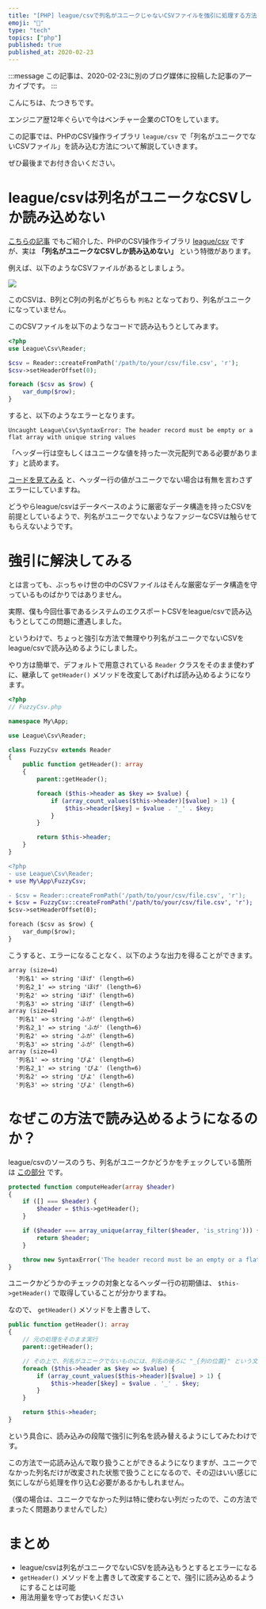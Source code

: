 ```yaml
---
title: "[PHP] league/csvで列名がユニークじゃないCSVファイルを強引に処理する方法"
emoji: "🐘"
type: "tech"
topics: ["php"]
published: true
published_at: 2020-02-23
---
```


:::message
この記事は、2020-02-23に別のブログ媒体に投稿した記事のアーカイブです。
:::

こんにちは、たつきちです。

エンジニア歴12年ぐらいで今はベンチャー企業のCTOをしています。

この記事では、PHPのCSV操作ライブラリ `league/csv` で「列名がユニークでないCSVファイル」を読み込む方法について解説していきます。

ぜひ最後までお付き合いください。

# league/csvは列名がユニークなCSVしか読み込めない

[こちらの記事](https://zenn.dev/ttskch/articles/2e463bf80416a7) でもご紹介した、PHPのCSV操作ライブラリ [league/csv](https://csv.thephpleague.com/) ですが、実は **「列名がユニークなCSVしか読み込めない」** という特徴があります。

例えば、以下のようなCSVファイルがあるとしましょう。

![](https://user-images.githubusercontent.com/4360663/75044261-ab46de80-5504-11ea-9aa2-d49a33d7dace.png)

このCSVは、B列とC列の列名がどちらも `列名2` となっており、列名がユニークになっていません。

このCSVファイルを以下のようなコードで読み込もうとしてみます。

```php
<?php
use League\Csv\Reader;

$csv = Reader::createFromPath('/path/to/your/csv/file.csv', 'r');
$csv->setHeaderOffset(0);

foreach ($csv as $row) {
    var_dump($row);
}
```

すると、以下のようなエラーとなります。

```
Uncaught League\Csv\SyntaxError: The header record must be empty or a flat array with unique string values
```

「ヘッダー行は空もしくはユニークな値を持った一次元配列である必要があります」と読めます。

[コードを見てみる](https://github.com/thephpleague/csv/blob/a3df6b75f5ea321255d63e166ed276428b2a6adc/src/Reader.php#L315) と、ヘッダー行の値がユニークでない場合は有無を言わさずエラーにしていますね。

どうやらleague/csvはデータベースのように厳密なデータ構造を持ったCSVを前提としているようで、列名がユニークでないようなファジーなCSVは触らせてもらえないようです。

# 強引に解決してみる

とは言っても、ぶっちゃけ世の中のCSVファイルはそんな厳密なデータ構造を守っているものばかりではありません。

実際、僕も今回仕事であるシステムのエクスポートCSVをleague/csvで読み込もうとしてこの問題に遭遇しました。

というわけで、ちょっと強引な方法で無理やり列名がユニークでないCSVをleague/csvで読み込めるようにしました。

やり方は簡単で、デフォルトで用意されている `Reader` クラスをそのまま使わずに、継承して `getHeader()` メソッドを改変してあげれば読み込めるようになります。

```php
<?php
// FuzzyCsv.php

namespace My\App;

use League\Csv\Reader;

class FuzzyCsv extends Reader
{
    public function getHeader(): array
    {
        parent::getHeader();

        foreach ($this->header as $key => $value) {
            if (array_count_values($this->header)[$value] > 1) {
                $this->header[$key] = $value . '_' . $key;
            }
        }

        return $this->header;
    }
}
```

```diff
<?php
- use League\Csv\Reader;
+ use My\App\FuzzyCsv;

- $csv = Reader::createFromPath('/path/to/your/csv/file.csv', 'r');
+ $csv = FuzzyCsv::createFromPath('/path/to/your/csv/file.csv', 'r');
$csv->setHeaderOffset(0);

foreach ($csv as $row) {
    var_dump($row);
}
```

こうすると、エラーになることなく、以下のような出力を得ることができます。

```
array (size=4)
  '列名1' => string 'ほげ' (length=6)
  '列名2_1' => string 'ほげ' (length=6)
  '列名2' => string 'ほげ' (length=6)
  '列名3' => string 'ほげ' (length=6)
array (size=4)
  '列名1' => string 'ふが' (length=6)
  '列名2_1' => string 'ふが' (length=6)
  '列名2' => string 'ふが' (length=6)
  '列名3' => string 'ふが' (length=6)
array (size=4)
  '列名1' => string 'ぴよ' (length=6)
  '列名2_1' => string 'ぴよ' (length=6)
  '列名2' => string 'ぴよ' (length=6)
  '列名3' => string 'ぴよ' (length=6)
```

# なぜこの方法で読み込めるようになるのか？

league/csvのソースのうち、列名がユニークかどうかをチェックしている箇所は [この部分](https://github.com/thephpleague/csv/blob/a3df6b75f5ea321255d63e166ed276428b2a6adc/src/Reader.php#L315-L317) です。

```php
protected function computeHeader(array $header)
{
    if ([] === $header) {
        $header = $this->getHeader();
    }

    if ($header === array_unique(array_filter($header, 'is_string'))) {
        return $header;
    }

    throw new SyntaxError('The header record must be an empty or a flat array with unique string values.');
}
```

ユニークかどうかのチェックの対象となるヘッダー行の初期値は、 `$this->getHeader()` で取得していることが分かりますね。

なので、 `getHeader()` メソッドを上書きして、

```php
public function getHeader(): array
{
    // 元の処理をそのまま実行
    parent::getHeader();

    // その上で、列名がユニークでないものには、列名の後ろに "_{列の位置}" という文字列を付加する
    foreach ($this->header as $key => $value) {
        if (array_count_values($this->header)[$value] > 1) {
            $this->header[$key] = $value . '_' . $key;
        }
    }

    return $this->header;
}
```

という具合に、読み込みの段階で強引に列名を読み替えるようにしてみたわけです。

この方法で一応読み込んで取り扱うことができるようになりますが、ユニークでなかった列名だけが改変された状態で扱うことになるので、その辺はいい感じに気にしながら処理を作り込む必要があるかもしれません。

（僕の場合は、ユニークでなかった列は特に使わない列だったので、この方法でまったく問題ありませんでした）

# まとめ

* league/csvは列名がユニークでないCSVを読み込もうとするとエラーになる
* `getHeader()` メソッドを上書きして改変することで、強引に読み込めるようにすることは可能
* 用法用量を守ってお使いください
